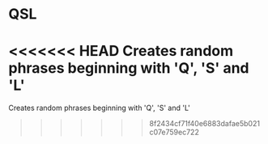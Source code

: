 # QSL
<<<<<<< HEAD
Creates random phrases beginning with 'Q', 'S' and 'L'
=======
Creates random phrases beginning with 'Q', 'S' and 'L'
>>>>>>> 8f2434cf71f40e6883dafae5b021c07e759ec722
